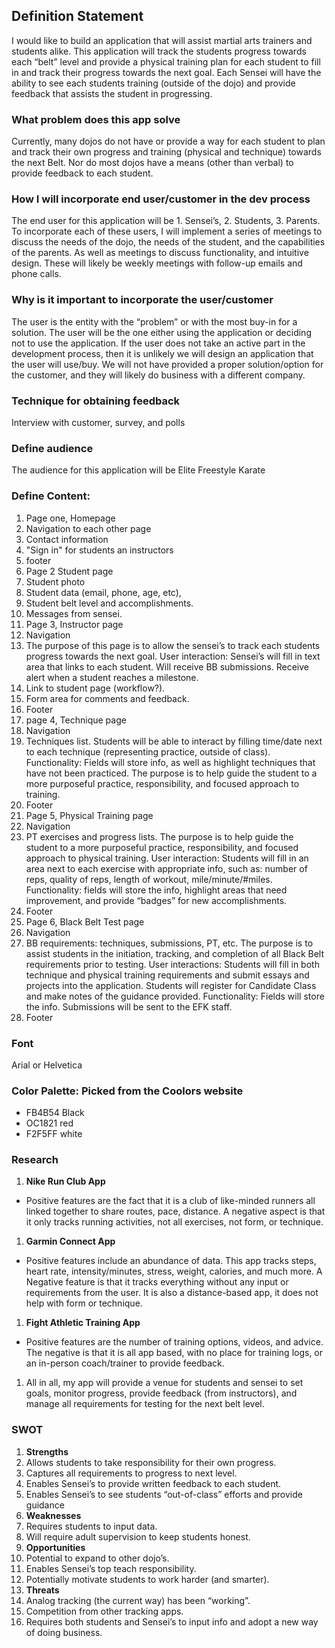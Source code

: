 ## Definition Statement ##

<p>I would like to build an application that will assist martial arts trainers and students alike.  This application will track the students progress towards each “belt” level and provide a physical training plan for each student to fill in and track their progress towards the next goal.  Each Sensei will have the ability to see each students training (outside of the dojo) and provide feedback that assists the student in progressing.</p>


### What problem does this app solve ###

<p>Currently, many dojos do not have or provide a way for each student to plan and track their own progress and training (physical and technique) towards the next Belt.  Nor do most dojos have a means (other than verbal) to provide feedback to each student.</p>

### How I will incorporate end user/customer in the dev process ###

<p>The end user for this application will be 1. Sensei’s, 2. Students, 3. Parents.  To incorporate each of these users, I will implement a series of meetings to discuss the needs of the dojo, the needs of the student, and the capabilities of the parents.  As well as meetings to discuss functionality, and intuitive design. These will likely be weekly meetings with follow-up emails and phone calls.</p>

### Why is it important to incorporate the user/customer ###

<p>The user is the entity with the “problem” or with the most buy-in for a solution.  The user will be the one either using the application or deciding not to use the application.  If the user does not take an active part in the development process, then it is unlikely we will design an application that the user will use/buy.  We will not have provided a proper solution/option for the customer, and they will likely do business with a different company.</p>

### Technique for obtaining feedback ###

<p>Interview with customer, survey, and polls</p>

### Define audience ###

<p>The audience for this application will be Elite Freestyle Karate</P>

### Define Content: ###

1. Page one, Homepage
  1. Navigation to each other page
  1. Contact information
  1. "Sign in" for students an instructors
  1. footer
1. Page 2 Student page
  1. Student photo
  1. Student data (email, phone, age, etc),
  1. Student belt level and accomplishments.
  1. Messages from sensei.
1. Page 3, Instructor page
  1. Navigation
  1. The purpose of this page is to allow the sensei’s to track each students progress towards the next goal.  User interaction:  Sensei’s will fill in text area that links to each student. Will receive BB submissions.  Receive alert when a student reaches a milestone.
  1. Link to student page (workflow?).
  1. Form area for comments and feedback.
  1. Footer
1. page 4, Technique page
  1. Navigation
  1. Techniques list.  Students will be able to interact by filling time/date next to each technique (representing practice, outside of class). Functionality: Fields will store info, as well as highlight techniques that have not been practiced.  The purpose is to help guide the student to a more purposeful practice, responsibility, and focused approach to training.
  1. Footer
1. Page 5, Physical Training page
  1. Navigation
  1. PT exercises and progress lists.  The purpose is to help guide the student to a more purposeful practice, responsibility, and focused approach to physical training.   User interaction: Students will fill in an area next to each exercise with appropriate info, such as: number of reps, quality of reps, length of workout, mile/minute/#miles.  Functionality: fields will store the info, highlight areas that need improvement, and provide “badges” for new accomplishments.
  1. Footer
1. Page 6, Black Belt Test page
  1. Navigation
  1. BB requirements: techniques, submissions, PT, etc.  The purpose is to assist students in the initiation, tracking, and completion of all Black Belt requirements prior to testing.  User interactions: Students will fill in both technique and physical training requirements and submit essays and projects into the application.  Students will register for Candidate Class and make notes of the guidance provided.  Functionality: Fields will store the info.  Submissions will be sent to the EFK staff.
  1. Footer

### Font ###

<p>Arial or Helvetica</p>

### Color Palette: Picked from the Coolors website ###

* FB4B54 Black
* OC1821 red
* F2F5FF white

### Research ###

1. **Nike Run Club App**
  * Positive features are the fact that it is a club of like-minded runners all linked together to share routes, pace, distance.
A negative aspect is that it only tracks running activities, not all exercises, not form, or technique.
1. **Garmin Connect App**
  * Positive features include an abundance of data.  This app tracks steps, heart rate, intensity/minutes, stress, weight, calories, and much more.
A Negative feature is that it tracks everything without any input or requirements from the user.  It is also a distance-based app, it does not help with form or technique.
1. **Fight Athletic Training App**
  * Positive features are the number of training options, videos, and advice. The negative is that it is all app based, with no place for training logs, or an in-person coach/trainer to provide feedback.
1. All in all, my app will provide a venue for students and sensei to set goals, monitor progress, provide feedback (from instructors), and manage all requirements for testing for the next belt level.

### SWOT ###

1.  **Strengths**
  1. Allows students to take responsibility for their own progress.
  1. Captures all requirements to progress to next level.
  1. Enables Sensei’s to provide written feedback to each student.
  1. Enables Sensei’s to see students “out-of-class” efforts and provide guidance
1. **Weaknesses**
  1. Requires students to input data.
  1. Will require adult supervision to keep students honest.
1. **Opportunities**
  1. Potential to expand to other dojo’s.
  1. Enables Sensei’s top teach responsibility.
  1. Potentially motivate students to work harder (and smarter).
1. **Threats**
  1. Analog tracking (the current way) has been “working”.
  1. Competition from other tracking apps.
  1. Requires both students and Sensei’s to input info and adopt a new way of doing business.



